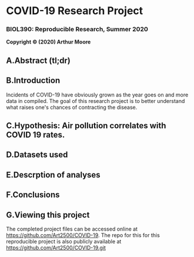 # COVID-19 Research Project
### BIOL390: Reproducible Research, Summer 2020
**Copyright © (2020) Arthur Moore** 

## A.Abstract (tl;dr)  
## B.Introduction  
Incidents of COVID-19 have obviously grown as the year goes on and more data in compiled. The goal of this research project is to better understand what raises one's chances of contracting the disease. 
## C.Hypothesis: Air pollution correlates with COVID 19 rates.   
## D.Datasets used  
## E.Descrption of analyses  
## F.Conclusions  
## G.Viewing this project  
The completed project files can be accessed online at https://github.com/Art2500/COVID-19. The repo for this for this reproducible project is also publicly available at https://github.com/Art2500/COVID-19.git
